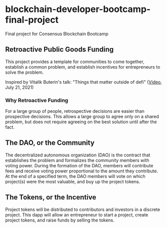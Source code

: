 # blockchain-developer-bootcamp-final-project

Final project for Consensus Blockchain Bootcamp

## Retroactive Public Goods Funding

This project provides a template for communities to come together, establish a common problem, and establish incentives for entrepreneurs to solve the problem.

Inspired by Vitalik Buterin's talk: "Things that matter outside of defi" ([Video](https://www.youtube.com/watch?v=oLsb7clrXMQ&t=308s), July 21, 2021)

### Why Retroactive Funding

For a large group of people, retrospective decisions are easier than prospective decisions. This allows a large group to agree only on a shared problem, but does not require agreeing on the best solution until after the fact.

## The DAO, or the Community

The decentralized autonomous organization (DAO) is the contract that establishes the problem and formalizes the community members with voting power. During the formation of the DAO, members will contribute fees and receive voting power proportional to the amount they contribute. At the end of a specified term, the DAO members will vote on which project(s) were the most valuable, and buy up the project tokens.

## The Tokens, or the Incentive

Project tokens will be distributed to contributors and investors in a discrete project. This dapp will allow an entrepreneur to start a project, create project tokens, and raise funds by selling the tokens.
